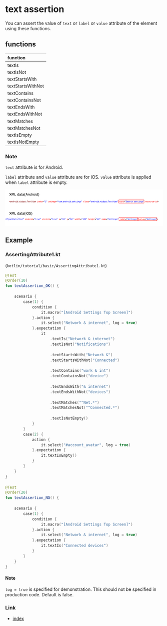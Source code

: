 # text assertion

You can assert the value of `text` or `label` or `value` attribute of the element using these functions.

## functions

| function          |
|:------------------|
| textIs            |
| textIsNot         |
| textStartsWith    |
| textStartsWithNot |
| textContains      |
| textContainsNot   |
| textEndsWith      |
| textEndsWithNot   |
| textMatches       |
| textMatchesNot    |
| textIsEmpty       |
| textIsNotEmpty    |

### Note

`text` attribute is for Android.

`label` attribute and `value` attribute are for iOS. `value` attribute is applied when `label` attribute is empty.

![](../../_images/xml_data_text_label_value.png)

## Example

### AssertingAttribute1.kt

(`kotlin/tutorial/basic/AssertingAttribute1.kt`)

```kotlin
@Test
@Order(10)
fun textAssertion_OK() {

    scenario {
        case(1) {
            condition {
                it.macro("[Android Settings Top Screen]")
            }.action {
                it.select("Network & internet", log = true)
            }.expectation {
                it
                    .textIs("Network & internet")
                    .textIsNot("Notifications")

                    .textStartsWith("Network &")
                    .textStartsWithNot("Connected")

                    .textContains("work & int")
                    .textContainsNot("device")

                    .textEndsWith("& internet")
                    .textEndsWithNot("devices")

                    .textMatches("^Net.*")
                    .textMatchesNot("^Connected.*")

                    .textIsNotEmpty()
            }
        }
        case(2) {
            action {
                it.select("#account_avatar", log = true)
            }.expectation {
                it.textIsEmpty()
            }
        }
    }
}

@Test
@Order(20)
fun textAssertion_NG() {

    scenario {
        case(1) {
            condition {
                it.macro("[Android Settings Top Screen]")
            }.action {
                it.select("Network & internet", log = true)
            }.expectation {
                it.textIs("Connected devices")
            }
        }
    }
}
```

#### Note

`log = true` is specified for demonstration. This should not be specified in production code. Default is false.

### Link

- [index](../../../index.md)

